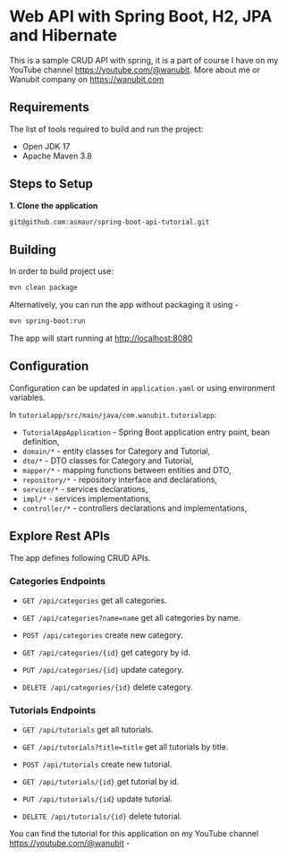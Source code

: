 # Web API with Spring Boot, H2, JPA and Hibernate
This is a sample CRUD API with spring, it is a part of course I have on my
YouTube channel <https://youtube.com/@wanubit>.
More about me or Wanubit company on <https://wanubit.com>

## Requirements

The list of tools required to build and run the project:

* Open JDK 17
* Apache Maven 3.8

## Steps to Setup

**1. Clone the application**

```bash
git@github.com:asmaur/spring-boot-api-tutorial.git
```

## Building

In order to build project use:

```bash
mvn clean package
```

Alternatively, you can run the app without packaging it using -

```bash
mvn spring-boot:run
```

The app will start running at <http://localhost:8080>

## Configuration

Configuration can be updated in `application.yaml` or using environment variables.


In `tutorialapp/src/main/java/com.wanubit.tutorialapp`:

* `TutorialAppApplication` - Spring Boot application entry point, bean definition,
* `domain/*` - entity classes for Category and Tutorial,
* `dto/*` - DTO classes for Category and Tutorial,
* `mapper/*` - mapping functions between entities and DTO,
* `repository/*` - repository interface and declarations,
* `service/*` - services declarations,
* `impl/*` - services implementations,
* `controller/*` - controllers declarations and implementations,

## Explore Rest APIs

The app defines following CRUD APIs.
### Categories Endpoints
* `GET /api/categories` get all categories.

* `GET /api/categories?name=name` get all categories by name.

* `POST /api/categories` create new category.

* `GET /api/categories/{id}` get category by id.

* `PUT /api/categories/{id}` update category.

* `DELETE /api/categories/{id}` delete category.

### Tutorials Endpoints
* `GET /api/tutorials` get all tutorials.

* `GET /api/tutorials?title=title` get all tutorials by title.

* `POST /api/tutorials` create new tutorial.

* `GET /api/tutorials/{id}` get tutorial by id.

* `PUT /api/tutorials/{id}` update tutorial.

* `DELETE /api/tutorials/{id}` delete tutorial.

You can find the tutorial for this application on my YouTube channel <https://youtube.com/@wanubit> -